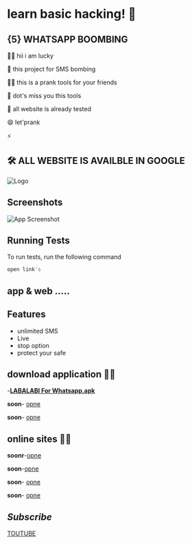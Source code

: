 
# learn basic hacking! 👋


## {5} WHATSAPP  BOOMBING 
👩‍💻 hii i am lucky  

🧠 this project for SMS bombing 

👯‍♀️  this  is a prank tools for your friends 

🤔 dot's miss you this tools 

💬 all website is already tested

😄 let'prank 

⚡️ 


## 🛠 ALL WEBSITE IS AVAILBLE IN GOOGLE 



![Logo](https://images.unsplash.com/photo-1562813733-b31f71025d54?q=80&w=1169&auto=format&fit=crop&ixlib=rb-4.0.3&ixid=M3wxMjA3fDB8MHxwaG90by1wYWdlfHx8fGVufDB8fHx8fA%3D%3D)


## Screenshots

![App Screenshot](......)


## Running Tests

To run tests, run the following command

```bash
open link's
```


## app & web .....

## Features

- unlimited SMS
- Live
- stop option
- protect your safe

## download application 👩‍💻
-[**LABALABI For Whatsapp.apk**](https://github.com/cyb3r-luckysant/hacking/blob/main/besic%20hacking/learn%20bombing/apk_/WhatsApp.apk)

**soon**- [opne](#)

**soon**- [opne](#) 

## online sites 👩‍💻

**soonr**-[opne](#)

**soon**-[opne](#)

**soon**- [opne](#)

**soon**- [opne](#) 




## *Subscribe*

[TOUTUBE](https://youtube.com/@mr_lucky_sant)
